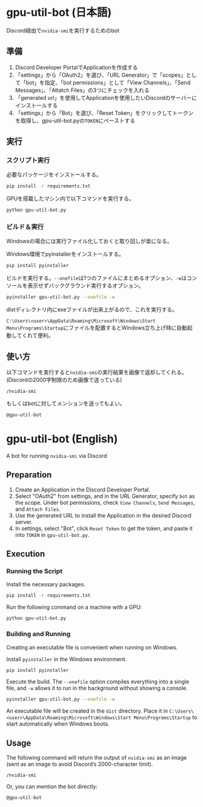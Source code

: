 # gpu-util-bot (日本語)

Discord経由で`nvidia-smi`を実行するためのbot

## 準備

1. Discord Developer PortalでApplicationを作成する
2. 「settings」から「OAuth2」を選び、「URL Generator」で「scopes」として「bot」を指定、「bot permissions」として「View Channels」、「Send Messages」、「Attatch Files」の3つにチェックを入れる
3. 「generated url」を使用してApplicationを使用したいDiscordのサーバーにインストールする
4. 「settings」から「Bot」を選び、「Reset Token」をクリックしてトークンを取得し、gpu-util-bot.pyの`TOKEN`にペーストする

## 実行

### スクリプト実行

必要なパッケージをインストールする。

```bash
pip install -r requirements.txt
```

GPUを搭載したマシン内で以下コマンドを実行する。

```bash
python gpu-util-bot.py
```

### ビルド＆実行

Windowsの場合には実行ファイル化しておくと取り回しが楽になる。

Windows環境でpyinstallerをインストールする。

```bash
pip install pyinstaller
```

ビルドを実行する。`--onefile`は1つのファイルにまとめるオプション、`-w`はコンソールを表示せずバックグラウンド実行するオプション。

```bash
pyinstaller gpu-util-bot.py --onefile -w
```

distディレクトリ内にexeファイルが出来上がるので、これを実行する。

`C:\Users\<user>\AppData\Roaming\Microsoft\Windows\Start Menu\Programs\Startup`にファイルを配置するとWindows立ち上げ時に自動起動してくれて便利。

## 使い方

以下コマンドを実行すると`nvidia-smi`の実行結果を画像で返却してくれる。(Discordの2000字制限のため画像で送っている)

```
/nvidia-smi
```

もしくはbotに対してメンションを送ってもよい。

```
@gpu-util-bot
```

# gpu-util-bot (English)

A bot for running `nvidia-smi` via Discord

## Preparation

1. Create an Application in the Discord Developer Portal.
2. Select "OAuth2" from settings, and in the URL Generator, specify `bot` as the scope. Under bot permissions, check `View Channels`, `Send Messages`, and `Attach Files`.
3. Use the generated URL to install the Application in the desired Discord server.
4. In settings, select "Bot", click `Reset Token` to get the token, and paste it into `TOKEN` in `gpu-util-bot.py`.

## Execution

### Running the Script

Install the necessary packages.

```bash
pip install -r requirements.txt
```

Run the following command on a machine with a GPU:

```bash
python gpu-util-bot.py
```

### Building and Running

Creating an executable file is convenient when running on Windows.

Install `pyinstaller` in the Windows environment.

```bash
pip install pyinstaller
```

Execute the build. The `--onefile` option compiles everything into a single file, and `-w` allows it to run in the background without showing a console.

```bash
pyinstaller gpu-util-bot.py --onefile -w
```

An executable file will be created in the `dist` directory. Place it in `C:\Users\<user>\AppData\Roaming\Microsoft\Windows\Start Menu\Programs\Startup` to start automatically when Windows boots.

## Usage

The following command will return the output of `nvidia-smi` as an image (sent as an image to avoid Discord’s 2000-character limit).

```
/nvidia-smi
```

Or, you can mention the bot directly:

```
@gpu-util-bot
```

